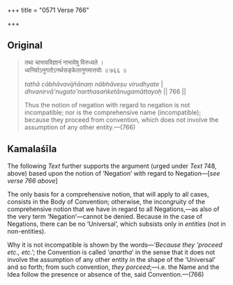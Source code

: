 +++
title = "0571 Verse 766"

+++
## Original 
>
> तथा चाभावविज्ञानं नाभावेषु विरुध्यते ।  
> ध्वनिर्वाऽनुगतोऽनर्थसङ्केतानुगमात्तयोः ॥ ७६६ ॥ 
>
> *tathā cābhāvavijñānaṃ nābhāveṣu virudhyate* \|  
> *dhvanirvā'nugato'narthasaṅketānugamāttayoḥ* \|\| 766 \|\| 
>
> Thus the notion of negation with regard to negation is not incompatible; nor is the comprehensive name (incompatible); because they proceed from convention, which does not involve the assumption of any other entity.—(766)



## Kamalaśīla

The following *Text* further supports the argument (urged under *Text* 748, above) based upon the notion of ‘Negation’ with regard to Negation—[*see verse 766 above*]

The only basis for a comprehensive notion, that will apply to all cases, consists in the Body of Convention; otherwise, the incongruity of the comprehensive notion that we have in regard to all Negations,—as also of the very term ‘Negation’—cannot be denied. Because in the case of Negations, there can be no ‘Universal’, which subsists only in *entities* (not in non-entities).

Why it is not incompatible is shown by the words—‘*Because they 'proceed etc., etc*.’; the Convention is called ‘*anartha*’ in the sense that it does not involve the assumption of any other entity in the shape of the ‘Universal’ and so forth; from such convention, *they porceed*;—i.e. the Name and the Idea follow the presence or absence of the, said Convention.—(766)


